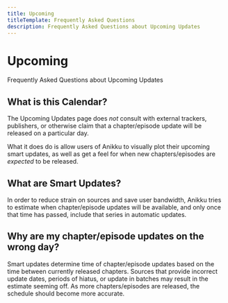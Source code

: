 ```yaml
---
title: Upcoming
titleTemplate: Frequently Asked Questions
description: Frequently Asked Questions about Upcoming Updates
---
```


# Upcoming
Frequently Asked Questions about Upcoming Updates

## What is this Calendar?
The Upcoming Updates page does *not* consult with external trackers, publishers, or otherwise claim that a chapter/episode update will be released on a particular day.

What it does do is allow users of Anikku to visually plot their upcoming smart updates, as well as get a feel for when new chapters/episodes are *expected* to be released.

## What are Smart Updates?
In order to reduce strain on sources and save user bandwidth, Anikku tries to estimate when chapter/episode updates will be available, and only once that time has passed, include that series in automatic updates.

## Why are my chapter/episode updates on the wrong day?
Smart updates determine time of chapter/episode updates based on the time between currently released chapters. Sources that provide incorrect update dates, periods of hiatus, or update in batches may result in the estimate seeming off. As more chapters/episodes are released, the schedule should become more accurate.
